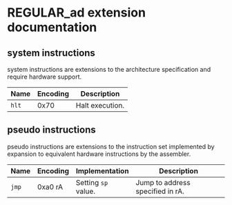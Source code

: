 
# REGULAR_ad extension documentation

## system instructions

system instructions are extensions to the architecture specification and require hardware support.

| Name  | Encoding | Description     |
|-------|----------|-----------------|
| `hlt` | 0x70     | Halt execution. |

## pseudo instructions

pseudo instructions are extensions to the instruction set implemented by expansion to equivalent hardware instructions by the assembler.

| Name  | Encoding | Implementation      | Description                      |
|-------|----------|---------------------|----------------------------------|
| `jmp` | 0xa0 rA  | Setting `sp` value. | Jump to address specified in rA. |
